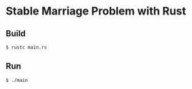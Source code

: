 # Stable Marriage Problem with Rust


## Build
```bash
$ rustc main.rs
```

## Run

```bash
$ ./main
```